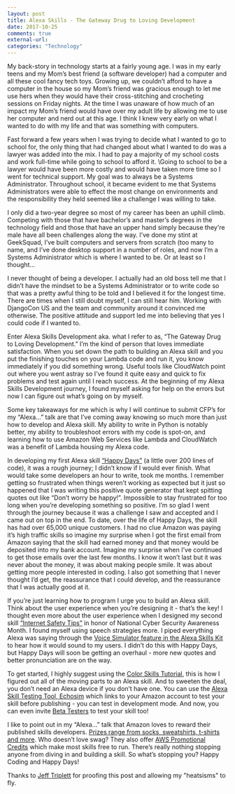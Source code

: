 ```yaml
---
layout: post
title: Alexa Skills - The Gateway Drug to Loving Development
date: 2017-10-25
comments: true
external-url:
categories: "Technology"
---
```


>
My back-story in technology starts at a fairly young age. I was in my
early teens and my Mom’s best friend (a software developer) had a
computer and all these cool fancy tech toys. Growing up, we couldn’t
afford to have a computer in the house so my Mom’s friend was gracious
enough to let me use hers when they would have their cross-stitching
and crocheting sessions on Friday nights. At the time I was unaware
of how much of an impact my Mom’s friend would have over my adult
life by allowing me to use her computer and nerd out at this age. 
I think I knew very early on what I wanted to do with my life and
that was something with computers.

Fast forward a few years when I was trying to decide what I wanted to
go to school for, the only thing that had changed about what I wanted
to do was a lawyer was added into the mix. I had to pay a majority of
my school costs and work full-time while going to school to afford it.
\Going to school to be a lawyer would have been more costly and would
have taken more time so I went for technical support. My goal was to
always be a Systems Administrator. Throughout school, it became evident
to me that Systems Administrators were able to effect the most change
on environments and the responsibility they held seemed like a
challenge I was willing to take.

I only did a two-year degree so most of my career has been an uphill
climb. Competing with those that have bachelor’s and master’s degrees
in the technology field and those that have an upper hand simply
because they're male have all been challenges along the way. I’ve done
my stint at GeekSquad, I’ve built computers and servers from scratch
(too many to name, and I’ve done desktop support in a number of roles,
and now I’m a Systems Administrator which is where I wanted to be.
Or at least so I thought… 

I never thought of being a developer. I actually had an old boss tell
me that I didn’t have the mindset to be a Systems Administrator or to
write code so that was a pretty awful thing to be told and I believed
it for the longest time. There are times when I still doubt myself, I
can still hear him. Working with DjangoCon US and the team and
community around it convinced me otherwise. The positive attitude and
support led me into believing that yes I could code if I wanted to. 

Enter Alexa Skills Development aka. what I refer to as, 
“The Gateway Drug to Loving Development.” I’m the kind of person that
loves immediate satisfaction. When you set down the path to building an
Alexa skill and you put the finishing touches on your Lambda code and
run it, you know immediately if you did something wrong. Useful tools
like CloudWatch point out where you went astray so I’ve found it
quite easy and quick to fix problems and test again until I reach
success. At the beginning of my Alexa Skills Development journey, I
found myself asking for help on the errors but now I can figure out
what’s going on by myself. 

Some key takeaways for me which is why I will continue to submit
CFP’s for my “Alexa…” talk are that I’ve coming away knowing so much
more than just how to develop and Alexa skill. My ability to write in
Python is notably better, my ability to troubleshoot errors with my
code is spot-on, and learning how to use Amazon Web Services like
Lambda and CloudWatch was a benefit of Lambda housing my Alexa code. 

In developing my first Alexa skill [“Happy Days”](https://www.amazon.com/gp/product/B01MSY5HJF)
(a little over 200 lines of code), it was a rough journey; I didn’t
know if I would ever finish. What would take some developers an hour
to write, took me months. I remember getting so frustrated when things
weren’t working as expected but it just so happened that I was writing
this positive quote generator that kept spitting quotes out
like “Don’t worry be happy!”. Impossible to stay frustrated for too
long when you’re developing something so positive. I’m so glad I went
through the journey because it was a challenge I saw and accepted and
I came out on top in the end. To date, over the life of Happy Days, 
the skill has had over 65,000 unique customers. I had no clue Amazon
was paying it’s high traffic skills so imagine my surprise when I got
the first email from Amazon saying that the skill had earned money and
that money would be deposited into my bank account. Imagine my
surprise when I’ve continued to get those emails over the last few
months. I know it won’t last but it was never about the money, it was
about making people smile. It was about getting more people interested
in coding. I also got something that I never thought I’d get, the
reassurance that I could develop, and the reassurance that I was
actually good at it.  

If you’re just learning how to program I urge you to build an Alexa
skill. Think about the user experience when you’re designing it - 
that’s the key! I thought even more about the user experience when I
designed my second skill [“Internet Safety Tips”](https://www.amazon.com/heats-Internet-Safety-Tips/dp/B0766DGGJQ) 
in honor of National Cyber Security Awareness Month. I found myself
using speech strategies more. I piped everything Alexa was saying
through the [Voice Simulator feature in the Alexa Skills Kit](https://developer.amazon.com/blogs/post/Tx2B7R5DGUQ4XK2/Announcing-New-Alexa-Skills-Kit-ASK-Features-Voice-Simulator-and-Yes-No-Repeat-a) 
to hear how it would sound to my users. I didn’t do this with Happy 
Days, but Happy Days will soon be getting an overhaul - more new
quotes and better pronunciation are on the way. 

To get started, I highly suggest using the [Color Skills Tutorial](https://developer.amazon.com/alexa-skills-kit/alexa-skill-quick-start-tutorial), 
this is how I figured out all of the moving parts to an Alexa skill. 
And to sweeten the deal, you don’t need an Alexa device if you don’t
have one. You can use the [Alexa Skill Testing Tool, Echosim](https://echosim.io/welcome) 
which links to your Amazon account to test your skill before publishing - you
can test in development mode. And now, you can even invite
[Beta Testers](https://developer.amazon.com/docs/custom-skills/skills-beta-testing-for-alexa-skills.html) 
to test your skill too! 

I like to point out in my “Alexa…” talk that Amazon loves to reward
their published skills developers. [Prizes range from socks, sweatshirts,
t-shirts and more](https://developer.amazon.com/alexa-skills-kit/alexa-developer-skill-promotion). Who
doesn’t love swag? They also offer [AWS Promotional Credits](https://developer.amazon.com/alexa-skills-kit/alexa-aws-credits)
which make most skills free to run. There’s really nothing stopping
anyone from diving in and building a skill. So what’s stopping you?
Happy Coding and Happy Days!


Thanks to <a href="https://twitter.com/webology">Jeff Triplett</a> for
proofing this post and allowing my "heatsisms" to fly.

